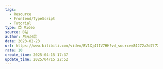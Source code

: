 ```yaml
---
tags:
  - Resource
  - Frontend/TypeScript
  - Tutorial
type: 📺 Video
source: B站
author: 月光分层
date: 2023-02-23
url: https://www.bilibili.com/video/BV1Xj411V7HH?vd_source=84272a2d7f72158b38778819be5bc6ad
rate: 10
create_time: 2025-04-15 17:37
update_time: 2025/04/15 22:52
---
```

